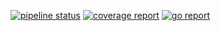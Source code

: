 [![pipeline status](http://210.207.104.150:8100/iitp-sds/tuba/badges/master/pipeline.svg)](http://210.207.104.150:8100/iitp-sds/tuba/pipelines)
[![coverage report](http://210.207.104.150:8100/iitp-sds/tuba/badges/master/coverage.svg)](http://210.207.104.150:8100/iitp-sds/tuba/commits/master)
[![go report](http://210.207.104.150:8100/iitp-sds/hcloud-badge/raw/feature/dev/hcloud-badge_tuba.svg)](http://210.207.104.150:8100/iitp-sds/hcloud-badge/raw/feature/dev/goreport_tuba)

